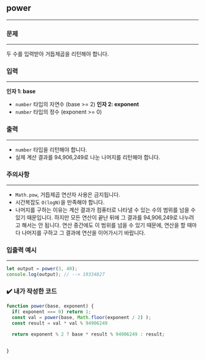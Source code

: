## power
---
### 문제
---
두 수를 입력받아 거듭제곱을 리턴해야 합니다.

### 입력

---

**인자 1: base**
- `number` 타입의 자연수 (base >= 2)
**인자 2: exponent**
- `number` 타입의 정수 (exponent >= 0)

### 출력

---

- `number` 타입을 리턴해야 합니다.
- 실제 계산 결과를 94,906,249로 나눈 나머지를 리턴해야 합니다.

### 주의사항

---

- `Math.pow`, 거듭제곱 연산자 사용은 금지됩니다.
- 시간복잡도 `O(logN)`을 만족해야 합니다.
- 나머지를 구하는 이유는 계산 결과가 컴퓨터로 나타낼 수 있는 수의 범위를 넘을 수 있기 때문입니다. 하지만 모든 연산이 끝난 뒤에 그 결과를 94,906,249로 나누려고 해서는 안 됩니다. 연산 중간에도 이 범위를 넘을 수 있기 때문에, 연산을 할 때마다 나머지를 구하고 그 결과에 연산을 이어가시기 바랍니다.

### 입출력 예시

---
```js
let output = power(3, 40);
console.log(output); // --> 19334827
```

### ✔️ 내가 작성한 코드


```js
function power(base, exponent) {
  if( exponent === 0) return 1;
  const val = power(base, Math.floor(exponent / 2) );
  const result = val * val % 94906249

  return exponent % 2 ? base * result % 94906249 : result; 
  

}

```

